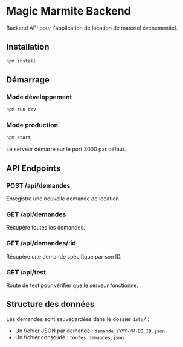 # Magic Marmite Backend

Backend API pour l'application de location de matériel événementiel.

## Installation

```bash
npm install
```

## Démarrage

### Mode développement
```bash
npm run dev
```

### Mode production
```bash
npm start
```

Le serveur démarre sur le port 3000 par défaut.

## API Endpoints

### POST /api/demandes
Enregistre une nouvelle demande de location.

### GET /api/demandes
Récupère toutes les demandes.

### GET /api/demandes/:id
Récupère une demande spécifique par son ID.

### GET /api/test
Route de test pour vérifier que le serveur fonctionne.

## Structure des données

Les demandes sont sauvegardées dans le dossier `data/` :
- Un fichier JSON par demande : `demande_YYYY-MM-DD_ID.json`
- Un fichier consolidé : `toutes_demandes.json`

